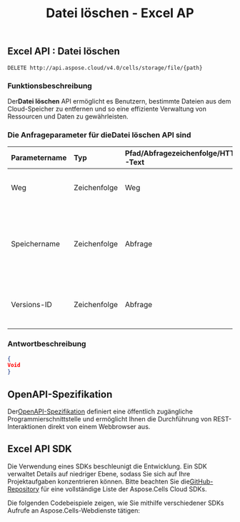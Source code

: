 ﻿---
title: Datei löschen - Excel AP
second_title: Documen
linktitle: Datei löschen
type: docs
url: /de/delete-file/
keywords: Delete file, Excel API, REST API, Office Cloud, Spreadsheet management, File deletion, Cloud storage, API usag
description: Erfahren Sie, wie Sie Dateien in Excel mit Aspose.Cells API löschen. Dieses Handbuch enthält detaillierte Informationen zum Endpunkt „deleteFile API“, zu Anforderungsparametern und zur Antwortstruktur
weight: 100
kwords: Datei löschen, Excel API, REST API, Office Cloud, Tabellenkalkulationsverwaltung, Dateilöschung, Cloud-Speicher, API usag
---
## **Excel API : Datei löschen**

```
DELETE http://api.aspose.cloud/v4.0/cells/storage/file/{path}
```

### **Funktionsbeschreibung**

 Der**Datei löschen** API ermöglicht es Benutzern, bestimmte Dateien aus dem Cloud-Speicher zu entfernen und so eine effiziente Verwaltung von Ressourcen und Daten zu gewährleisten.

###  Die Anfrageparameter für die**Datei löschen** API sind

| Parametername| Typ| Pfad/Abfragezeichenfolge/HTTP-Text| Beschreibung|
|:- |:- |:- |:- |
|Weg|Zeichenfolge|Weg|Der Pfad zur Datei, die gelöscht werden muss.|
|Speichername|Zeichenfolge|Abfrage|Der Name des Speichers, in dem sich die Datei befindet. Optional, wenn der Standardspeicher verwendet wird.|
|Versions-ID|Zeichenfolge|Abfrage|Die Versions-ID der zu löschenden Datei, falls zutreffend.|

### **Antwortbeschreibung**

```json
{
Void
}
```

## OpenAPI-Spezifikation

 Der[OpenAPI-Spezifikation](https://reference.aspose.cloud/cells/#/FileController/DeleteFile) definiert eine öffentlich zugängliche Programmierschnittstelle und ermöglicht Ihnen die Durchführung von REST-Interaktionen direkt von einem Webbrowser aus.

## Excel API SDK

 Die Verwendung eines SDKs beschleunigt die Entwicklung. Ein SDK verwaltet Details auf niedriger Ebene, sodass Sie sich auf Ihre Projektaufgaben konzentrieren können. Bitte beachten Sie die[GitHub-Repository](https://github.com/aspose-cells-cloud) für eine vollständige Liste der Aspose.Cells Cloud SDKs.

Die folgenden Codebeispiele zeigen, wie Sie mithilfe verschiedener SDKs Aufrufe an Aspose.Cells-Webdienste tätigen:
